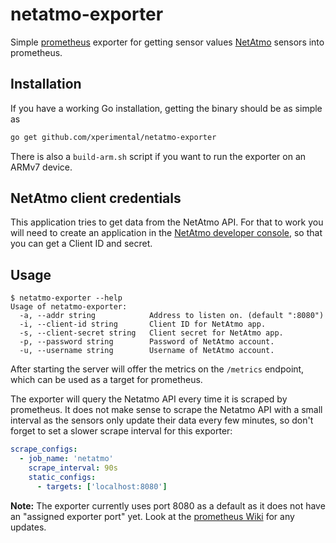 # netatmo-exporter

Simple [prometheus](https://prometheus.io) exporter for getting sensor values [NetAtmo](https://www.netatmo.com) sensors into prometheus.

## Installation

If you have a working Go installation, getting the binary should be as simple as

```bash
go get github.com/xperimental/netatmo-exporter
```

There is also a `build-arm.sh` script if you want to run the exporter on an ARMv7 device.

## NetAtmo client credentials

This application tries to get data from the NetAtmo API. For that to work you will need to create an application in the [NetAtmo developer console](https://dev.netatmo.com/dev/myaccount), so that you can get a Client ID and secret.

## Usage

```
$ netatmo-exporter --help
Usage of netatmo-exporter:
  -a, --addr string            Address to listen on. (default ":8080")
  -i, --client-id string       Client ID for NetAtmo app.
  -s, --client-secret string   Client secret for NetAtmo app.
  -p, --password string        Password of NetAtmo account.
  -u, --username string        Username of NetAtmo account.
```

After starting the server will offer the metrics on the `/metrics` endpoint, which can be used as a target for prometheus.

The exporter will query the Netatmo API every time it is scraped by prometheus. It does not make sense to scrape the Netatmo API with a small interval as the sensors only update their data every few minutes, so don't forget to set a slower scrape interval for this exporter:

```yml
scrape_configs:
  - job_name: 'netatmo'
    scrape_interval: 90s
    static_configs:
      - targets: ['localhost:8080']
```

**Note:** The exporter currently uses port 8080 as a default as it does not have an "assigned exporter port" yet. Look at the [prometheus Wiki](https://github.com/prometheus/prometheus/wiki/Default-port-allocations) for any updates.
